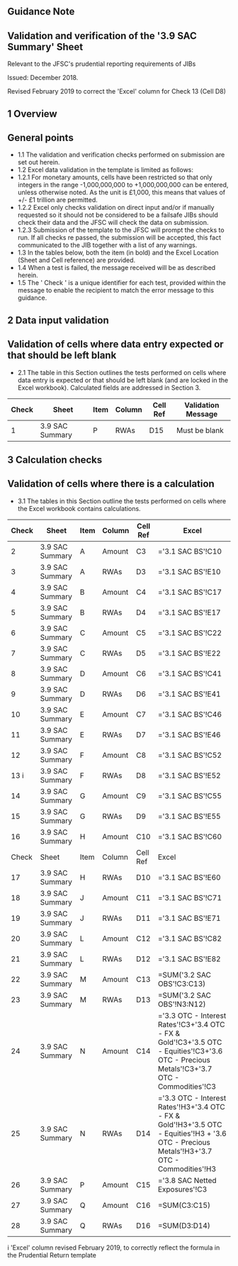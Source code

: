 
## Guidance Note

## Validation and verification of the '3.9 SAC Summary' Sheet

Relevant to the JFSC's prudential reporting requirements of JIBs

Issued: December 2018.

Revised February 2019 to correct the 'Excel' column for Check 13 (Cell D8)

## 1 Overview

## General points

- 1.1 The validation and verification checks performed on submission are set out herein.
- 1.2 Excel data validation in the template is limited as follows:
- 1.2.1 For monetary amounts, cells have been restricted so that only integers in the range -1,000,000,000 to +1,000,000,000 can be entered, unless otherwise noted. As the unit is £1,000, this means that values of +/- £1 trillion are permitted.
- 1.2.2 Excel only checks validation on direct input and/or if manually requested so it should not be considered to be a failsafe JIBs should check their data and the JFSC will check the data on submission.
- 1.2.3 Submission of the template to the JFSC will prompt the checks to run. If all checks re passed, the submission will be accepted, this fact communicated to the JIB together with a list of any warnings.
- 1.3 In the tables below, both the item (in bold) and the Excel Location (Sheet and Cell reference) are provided.
- 1.4 When a test is failed, the message received will be as described herein.
- 1.5 The ' Check ' is a unique identifier for each test, provided within the message to enable the recipient to match the error message to this guidance.

## 2 Data input validation

## Validation of cells where data entry expected or that should be left blank

- 2.1 The table in this Section outlines the tests performed on cells where data entry is expected or that should be left blank (and are locked in the Excel workbook). Calculated fields are addressed in Section 3.

|   Check | Sheet           | Item   | Column   | Cell Ref   | Validation Message   |
|---------|-----------------|--------|----------|------------|----------------------|
|       1 | 3.9 SAC Summary | P      | RWAs     | D15        | Must be blank        |

## 3 Calculation checks

## Validation of cells where there is a calculation

- 3.1 The tables in this Section outline the tests performed on cells where the Excel workbook contains calculations.

| Check   | Sheet           | Item   | Column   | Cell Ref   | Excel             |
|---------|-----------------|--------|----------|------------|-------------------|
| 2       | 3.9 SAC Summary | A      | Amount   | C3         | ='3.1 SAC BS'!C10 |
| 3       | 3.9 SAC Summary | A      | RWAs     | D3         | ='3.1 SAC BS'!E10 |
| 4       | 3.9 SAC Summary | B      | Amount   | C4         | ='3.1 SAC BS'!C17 |
| 5       | 3.9 SAC Summary | B      | RWAs     | D4         | ='3.1 SAC BS'!E17 |
| 6       | 3.9 SAC Summary | C      | Amount   | C5         | ='3.1 SAC BS'!C22 |
| 7       | 3.9 SAC Summary | C      | RWAs     | D5         | ='3.1 SAC BS'!E22 |
| 8       | 3.9 SAC Summary | D      | Amount   | C6         | ='3.1 SAC BS'!C41 |
| 9       | 3.9 SAC Summary | D      | RWAs     | D6         | ='3.1 SAC BS'!E41 |
| 10      | 3.9 SAC Summary | E      | Amount   | C7         | ='3.1 SAC BS'!C46 |
| 11      | 3.9 SAC Summary | E      | RWAs     | D7         | ='3.1 SAC BS'!E46 |
| 12      | 3.9 SAC Summary | F      | Amount   | C8         | ='3.1 SAC BS'!C52 |
| 13 i    | 3.9 SAC Summary | F      | RWAs     | D8         | ='3.1 SAC BS'!E52 |
| 14      | 3.9 SAC Summary | G      | Amount   | C9         | ='3.1 SAC BS'!C55 |
| 15      | 3.9 SAC Summary | G      | RWAs     | D9         | ='3.1 SAC BS'!E55 |
| 16      | 3.9 SAC Summary | H      | Amount   | C10        | ='3.1 SAC BS'!C60 |
|   Check | Sheet           | Item   | Column   | Cell Ref   | Excel                                                                                                                                        |
|      17 | 3.9 SAC Summary | H      | RWAs     | D10        | ='3.1 SAC BS'!E60                                                                                                                            |
|      18 | 3.9 SAC Summary | J      | Amount   | C11        | ='3.1 SAC BS'!C71                                                                                                                            |
|      19 | 3.9 SAC Summary | J      | RWAs     | D11        | ='3.1 SAC BS'!E71                                                                                                                            |
|      20 | 3.9 SAC Summary | L      | Amount   | C12        | ='3.1 SAC BS'!C82                                                                                                                            |
|      21 | 3.9 SAC Summary | L      | RWAs     | D12        | ='3.1 SAC BS'!E82                                                                                                                            |
|      22 | 3.9 SAC Summary | M      | Amount   | C13        | =SUM('3.2 SAC OBS'!C3:C13)                                                                                                                   |
|      23 | 3.9 SAC Summary | M      | RWAs     | D13        | =SUM('3.2 SAC OBS'!N3:N12)                                                                                                                   |
|      24 | 3.9 SAC Summary | N      | Amount   | C14        | ='3.3 OTC - Interest Rates'!C3+'3.4 OTC - FX & Gold'!C3+'3.5 OTC -  Equities'!C3+'3.6 OTC - Precious Metals'!C3+'3.7 OTC - Commodities'!C3   |
|      25 | 3.9 SAC Summary | N      | RWAs     | D14        | ='3.3 OTC - Interest Rates'!H3+'3.4 OTC - FX & Gold'!H3+'3.5 OTC - Equities'!H3 +  '3.6 OTC - Precious Metals'!H3+'3.7 OTC - Commodities'!H3 |
|      26 | 3.9 SAC Summary | P      | Amount   | C15        | ='3.8 SAC Netted Exposures'!C3                                                                                                               |
|      27 | 3.9 SAC Summary | Q      | Amount   | C16        | =SUM(C3:C15)                                                                                                                                 |
|      28 | 3.9 SAC Summary | Q      | RWAs     | D16        | =SUM(D3:D14)                                                                                                                                 |

i  'Excel' column revised February 2019, to correctly reflect the formula in the Prudential Return template